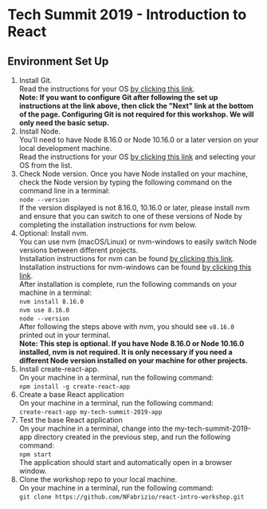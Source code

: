 # Tech Summit 2019 - Introduction to React  

## Environment Set Up  
1. Install Git.  
    Read the instructions for your OS
    [by clicking this link](https://git-scm.com/book/en/v1/Getting-Started-Installing-Git).  
    **Note: If you want to configure Git after following the set up instructions
    at the link above, then click the "Next" link at the bottom of the page.
    Configuring Git is not required for this workshop. We will only need the basic
    setup.**  
2. Install Node.  
    You’ll need to have Node 8.16.0 or Node 10.16.0 or a later version on your
    local development machine.  
    Read the instructions for your OS
    [by clicking this link](https://nodejs.org/en/download/package-manager/) and
    selecting your OS from the list.  
3. Check Node version.
    Once you have Node installed on your machine, check the Node version by
    typing the following command on the command line in a terminal:  
    `node --version`  
    If the version displayed is not 8.16.0, 10.16.0 or later, please install nvm
    and ensure that you can switch to one of these versions of Node by completing
    the installation instructions for nvm below.  
4. Optional: Install nvm.  
    You can use nvm (macOS/Linux) or nvm-windows to easily switch Node versions
    between different projects.  
    Installation instructions for nvm can be found
    [by clicking this link](https://github.com/nvm-sh/nvm).  
    Installation instructions for nvm-windows can be found
    [by clicking this link](https://github.com/coreybutler/nvm-windows).  
    After installation is complete, run the following commands on your machine in
    a terminal:  
    `nvm install 8.16.0`  
    `nvm use 8.16.0`  
    `node --version`  
    After following the steps above with nvm, you should see `v8.16.0` printed
    out in your terminal.  
    **Note: This step is optional. If you have Node 8.16.0 or Node 10.16.0
    installed, nvm is not required. It is only necessary if you need a different
    Node version installed on your machine for other projects.**  
5. Install create-react-app.  
    On your machine in a terminal, run the following command:  
    `npm install -g create-react-app`  
6. Create a base React application  
    On your machine in a terminal, run the following command:  
    `create-react-app my-tech-summit-2019-app`  
7. Test the base React application  
    On your machine in a terminal, change into the my-tech-summit-2019-app
    directory created in the previous step, and run the following command:  
    `npm start`  
    The application should start and automatically open in a browser window.  
8.  Clone the workshop repo to your local machine.  
    On your machine in a terminal, run the following command:  
    `git clone https://github.com/NFabrizio/react-intro-workshop.git`  
